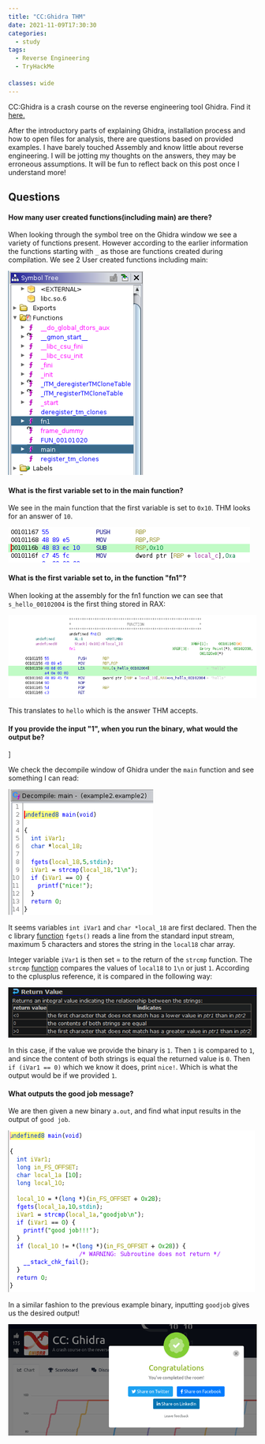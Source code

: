 ```yaml
---
title: "CC:Ghidra THM"
date: 2021-11-09T17:30:30
categories:
  - study
tags:
  - Reverse Engineering
  - TryHackMe

classes: wide
---
```


CC:Ghidra is a crash course on the reverse engineering tool Ghidra. Find it [here.](https://tryhackme.com/room/ccghidra)

After the introductory parts of explaining Ghidra, installation process and how to open files for analysis, there are questions based on provided examples. I have barely touched Assembly and know little about reverse engineering. I will be jotting my thoughts on the answers, they may be erroneous assumptions. It will be fun to reflect back on this post once I understand more!

<h2>Questions</h2>

<h4>How many user created functions(including main) are there?</h4>

When looking through the symbol tree on the Ghidra window we see a variety of functions present. However according to the earlier information the functions starting with `_` as those are functions created during compilation. We see 2 User created functions including main:

<img src="/assets/images/ccghidra/ccg0.PNG" alt="2 user created functions.">

<h4>What is the first variable set to in the main function?</h4>

We see in the main function that the first variable is set to `0x10`. THM looks for an answer of `10`.

<img src="/assets/images/ccghidra/ccg1.PNG" alt="0x10">

<h4>What is the first variable set to, in the function "fn1"?</h4>

When looking at the assembly for the fn1 function we can see that `s_hello_00102004` is the first thing stored in RAX:

<img src="/assets/images/ccghidra/ccg2.PNG" alt="Hello">

This translates to `hello` which is the answer THM accepts. 

<h4>If you provide the input "1", when you run the binary, what would the output be?</h4>]

We check the decompile window of Ghidra under the `main` function and see something I can read:

<img src="/assets/images/ccghidra/ccg3.PNG" alt="Strcmp">

It seems variables `int iVar1` and `char *local_18` are first declared. Then the c library [function](https://www.tutorialspoint.com/c_standard_library/c_function_fgets.htm) `fgets()` reads a line from the standard input stream, maximum 5 characters and stores the string in the `local18` char array. 

Integer variable `iVar1` is then set = to the return of the `strcmp` function. The `strcmp` [function](https://www.cplusplus.com/reference/cstring/strcmp/) compares the values of `local18` to `1\n` or just `1`. According to the cplusplus reference, it is compared in the following way:

<img src="/assets/images/ccghidra/ccg4.PNG" alt="Strcmp return table">

In this case, if the value we provide the binary is `1`. Then `1` is compared to `1`, and since the content of both strings is equal the returned value is `0`. Then `if (iVar1 == 0)` which we know it does, print `nice!`. Which is what the output would be if we provided `1`.


<h4>What outputs the good job message?</h4>

We are then given a new binary `a.out`, and find what input results in the output of `good job`.

<img src="/assets/images/ccghidra/ccg5.PNG" alt="Strcmp return table">

In a similar fashion to the previous example binary, inputting `goodjob` gives us the desired output! 

<img src="/assets/images/ccghidra/ccg6.PNG" alt="Victory!">
